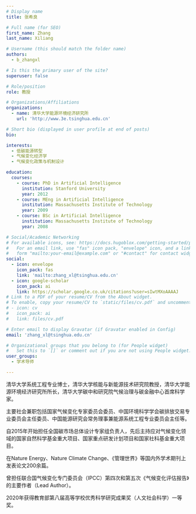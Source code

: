 ```yaml
---
# Display name
title: 张希良

# Full name (for SEO)
first_name: Zhang
last_name: Xiliang

# Username (this should match the folder name)
authors:
  - b_zhangxl

# Is this the primary user of the site?
superuser: false

# Role/position
role: 教授

# Organizations/Affiliations
organizations:
  - name: 清华大学能源环境经济研究所
    url: 'http://www.3e.tsinghua.edu.cn'

# Short bio (displayed in user profile at end of posts)
bio: 

interests:
  - 低碳能源转型
  - 气候变化经济学
  - 气候变化政策与机制设计

education:
  courses:
    - course: PhD in Artificial Intelligence
      institution: Stanford University
      year: 2012
    - course: MEng in Artificial Intelligence
      institution: Massachusetts Institute of Technology
      year: 2009
    - course: BSc in Artificial Intelligence
      institution: Massachusetts Institute of Technology
      year: 2008

# Social/Academic Networking
# For available icons, see: https://docs.hugoblox.com/getting-started/page-builder/#icons
#   For an email link, use "fas" icon pack, "envelope" icon, and a link in the
#   form "mailto:your-email@example.com" or "#contact" for contact widget.
social:
  - icon: envelope
    icon_pack: fas
    link: 'mailto:zhang_xl@tsinghua.edu.cn'
  - icon: google-scholar
    icon_pack: ai
    link: https://scholar.google.co.uk/citations?user=sIwtMXoAAAAJ
# Link to a PDF of your resume/CV from the About widget.
# To enable, copy your resume/CV to `static/files/cv.pdf` and uncomment the lines below.
# - icon: cv
#   icon_pack: ai
#   link: files/cv.pdf

# Enter email to display Gravatar (if Gravatar enabled in Config)
email: 'zhang_xl@tsinghua.edu.cn'

# Organizational groups that you belong to (for People widget)
#   Set this to `[]` or comment out if you are not using People widget.
user_groups:
  - 学术导师

---
```


清华大学系统工程专业博士，清华大学核能与新能源技术研究院教授，清华大学能源环境经济研究所所长，清华大学碳中和研究院气候治理与碳金融中心首席科学家。

主要社会兼职包括国家气候变化专家委员会委员、中国环境科学学会碳排放交易专业委员会主任委员、中国能源研究会常务理事兼能源系统工程专业委员会主任等。

自2015年开始担任全国碳市场总体设计专家组负责人，先后主持应对气候变化领域的国家自然科学基金重大项目、国家重点研发计划项目和国家社科基金重大项目。

在Nature Energy、Nature Climate Change、《管理世界》等国内外学术期刊上发表论文200余篇。

曾担任联合国气候变化专门委员会（IPCC）第四次和第五次《气候变化评估报告》的主要作者（Lead Author）。

2020年获得教育部第八届高等学校优秀科学研究成果奖（人文社会科学）一等奖。
